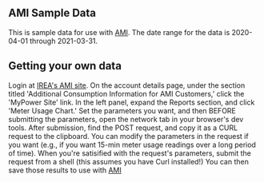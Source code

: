 ## AMI Sample Data
This is sample data for use with [AMI](https://github.com/dave-wheeler/ami). The date range for the data is 2020-04-01 through 2021-03-31.

## Getting your own data
Login at [IREA's AMI site](https://irea.coop/ami/). On the account details page, under the section titled 'Additional Consumption Information for AMI Customers,' click the 'MyPower Site' link. In the left panel, expand the Reports section, and click 'Meter Usage Chart.' Set the parameters you want, and then BEFORE submitting the parameters, open the network tab in your browser's dev tools. After submission, find the POST request, and copy it as a CURL request to the clipboard. You can modify the parameters in the request if you want (e.g., if you want 15-min meter usage readings over a long period of time). When you're satisified with the request's parameters, submit the request from a shell (this assumes you have Curl installed!) You can then save those results to use with [AMI](https://github.com/dave-wheeler/ami)
